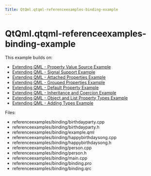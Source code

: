 ```yaml
---
Title: QtQml.qtqml-referenceexamples-binding-example
---
```


# QtQml.qtqml-referenceexamples-binding-example

<span class="subtitle"></span>
<!-- $$$referenceexamples/binding-description -->
<p>This example builds on:</p>
<ul>
<li><a href="https://developer.ubuntu.comapps/qml/sdk-15.04.3/QtQml.referenceexamples-valuesource/">Extending QML - Property Value Source Example</a></li>
<li><a href="https://developer.ubuntu.comapps/qml/sdk-15.04.3/QtQml.referenceexamples-signal/">Extending QML - Signal Support Example</a></li>
<li><a href="https://developer.ubuntu.comapps/qml/sdk-15.04.3/QtQml.referenceexamples-attached/">Extending QML - Attached Properties Example</a></li>
<li><a href="https://developer.ubuntu.comapps/qml/sdk-15.04.3/QtQml.referenceexamples-grouped/">Extending QML - Grouped Properties Example</a></li>
<li><a href="https://developer.ubuntu.comapps/qml/sdk-15.04.3/QtQml.referenceexamples-default/">Extending QML - Default Property Example</a></li>
<li><a href="https://developer.ubuntu.comapps/qml/sdk-15.04.3/QtQml.referenceexamples-coercion/">Extending QML - Inheritance and Coercion Example</a></li>
<li><a href="https://developer.ubuntu.comapps/qml/sdk-15.04.3/QtQml.referenceexamples-properties/">Extending QML - Object and List Property Types Example</a></li>
<li><a href="https://developer.ubuntu.comapps/qml/sdk-15.04.3/QtQml.referenceexamples-adding/">Extending QML - Adding Types Example</a></li>
</ul>
<p>Files:</p>
<ul>
<li>referenceexamples/binding/birthdayparty.cpp</li>
<li>referenceexamples/binding/birthdayparty.h</li>
<li>referenceexamples/binding/example.qml</li>
<li>referenceexamples/binding/happybirthdaysong.cpp</li>
<li>referenceexamples/binding/happybirthdaysong.h</li>
<li>referenceexamples/binding/person.cpp</li>
<li>referenceexamples/binding/person.h</li>
<li>referenceexamples/binding/main.cpp</li>
<li>referenceexamples/binding/binding.pro</li>
<li>referenceexamples/binding/binding.qrc</li>
</ul>
<!-- @@@referenceexamples/binding -->
